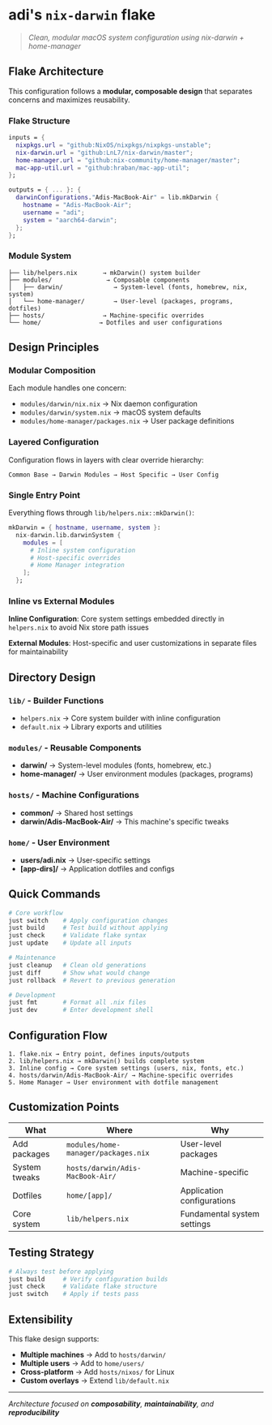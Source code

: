 # adi's `nix-darwin` flake

> *Clean, modular macOS system configuration using nix-darwin + home-manager*

## Flake Architecture

This configuration follows a **modular, composable design** that separates concerns and maximizes reusability.

### Flake Structure

```nix
inputs = {
  nixpkgs.url = "github:NixOS/nixpkgs/nixpkgs-unstable";
  nix-darwin.url = "github:LnL7/nix-darwin/master";
  home-manager.url = "github:nix-community/home-manager/master";
  mac-app-util.url = "github:hraban/mac-app-util";
};

outputs = { ... }: {
  darwinConfigurations."Adis-MacBook-Air" = lib.mkDarwin {
    hostname = "Adis-MacBook-Air";
    username = "adi";
    system = "aarch64-darwin";
  };
};
```

### Module System

```
├── lib/helpers.nix       → mkDarwin() system builder
├── modules/               → Composable components
│   ├── darwin/              → System-level (fonts, homebrew, nix, system)
│   └── home-manager/        → User-level (packages, programs, dotfiles)
├── hosts/                → Machine-specific overrides
└── home/                → Dotfiles and user configurations
```

## Design Principles

### **Modular Composition**
Each module handles one concern:
- `modules/darwin/nix.nix` → Nix daemon configuration
- `modules/darwin/system.nix` → macOS system defaults
- `modules/home-manager/packages.nix` → User package definitions

### **Layered Configuration**
Configuration flows in layers with clear override hierarchy:
```
Common Base → Darwin Modules → Host Specific → User Config
```

### **Single Entry Point**
Everything flows through `lib/helpers.nix::mkDarwin()`:
```nix
mkDarwin = { hostname, username, system }: 
  nix-darwin.lib.darwinSystem {
    modules = [
      # Inline system configuration
      # Host-specific overrides  
      # Home Manager integration
    ];
  };
```

### **Inline vs External Modules**
**Inline Configuration**: Core system settings embedded directly in `helpers.nix` to avoid Nix store path issues

**External Modules**: Host-specific and user customizations in separate files for maintainability

## Directory Design

### **`lib/` - Builder Functions**
- `helpers.nix` → Core system builder with inline configuration
- `default.nix` → Library exports and utilities

### **`modules/` - Reusable Components**
- **darwin/** → System-level modules (fonts, homebrew, etc.)
- **home-manager/** → User environment modules (packages, programs)

### **`hosts/` - Machine Configurations**
- **common/** → Shared host settings
- **darwin/Adis-MacBook-Air/** → This machine's specific tweaks

### **`home/` - User Environment**
- **users/adi.nix** → User-specific settings
- **[app-dirs]/** → Application dotfiles and configs

## Quick Commands

```bash
# Core workflow
just switch    # Apply configuration changes
just build     # Test build without applying
just check     # Validate flake syntax
just update    # Update all inputs

# Maintenance  
just cleanup   # Clean old generations
just diff      # Show what would change
just rollback  # Revert to previous generation

# Development
just fmt       # Format all .nix files
just dev       # Enter development shell
```

## Configuration Flow

```
1. flake.nix → Entry point, defines inputs/outputs
2. lib/helpers.nix → mkDarwin() builds complete system
3. Inline config → Core system settings (users, nix, fonts, etc.)
4. hosts/darwin/Adis-MacBook-Air/ → Machine-specific overrides
5. Home Manager → User environment with dotfile management
```

## Customization Points

| **What** | **Where** | **Why** |
|----------|-----------|---------|
| Add packages | `modules/home-manager/packages.nix` | User-level packages |
| System tweaks | `hosts/darwin/Adis-MacBook-Air/` | Machine-specific |
| Dotfiles | `home/[app]/` | Application configurations |
| Core system | `lib/helpers.nix` | Fundamental system settings |

## Testing Strategy

```bash
# Always test before applying
just build     # Verify configuration builds
just check     # Validate flake structure
just switch    # Apply if tests pass
```

## Extensibility

This flake design supports:
- **Multiple machines** → Add to `hosts/darwin/`
- **Multiple users** → Add to `home/users/`
- **Cross-platform** → Add `hosts/nixos/` for Linux
- **Custom overlays** → Extend `lib/default.nix`

---

*Architecture focused on **composability**, **maintainability**, and **reproducibility***
